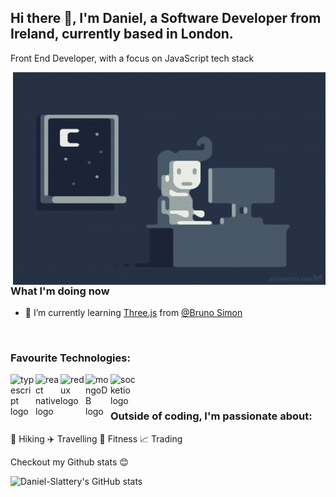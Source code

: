 ## Hi there 👋, I'm Daniel, a Software Developer from Ireland, currently based in London.

Front End Developer, with a
focus on JavaScript tech stack

<img align="right" alt="illustration of web developer with laptop" src="./images/giphy.gif" width="500" height="340" />

### What I'm doing now
- 🌱 I’m currently learning [Three.js](https://threejs.org/) from [@Bruno Simon](https://threejs-journey.xyz/)

<br/>

### Favourite Technologies:

[<img align="left" alt="typescript logo" width="40px" src="https://upload.wikimedia.org/wikipedia/commons/thumb/4/4c/Typescript_logo_2020.svg/1200px-Typescript_logo_2020.svg.png"/>][javascript]
[<img align="left" alt="react native logo" width="40px" src="https://reactnative.dev/img/header_logo.svg"/>][reactnative]
[<img align="left" alt="redux logo" width="40px" src="https://redux.js.org/img/redux.svg"/>][redux]
[<img align="left" alt="mongoDB logo" width="40px" src="https://cdn.worldvectorlogo.com/logos/mongodb-icon-1.svg"/>][mongodb]
[<img align="left" alt="socketio logo" width="40px" src="https://upload.wikimedia.org/wikipedia/commons/thumb/9/96/Socket-io.svg/800px-Socket-io.svg.png"/>][socketio]

<br/>
<br/>

### Outside of coding, I'm passionate about:

🥾 Hiking
✈️ Travelling
💪 Fitness
📈 Trading


Checkout my Github stats 😊 <br>

![Daniel-Slattery's GitHub stats](https://github-readme-stats.vercel.app/api?username=Daniel-Slattery&count_private=true&show_icons=true&theme=radical)


[javascript]: https://www.javascript.com/
[reactnative]: https://reactnative.dev/
[redux]: https://redux.js.org/
[mongodb]: https://www.mongodb.com/
[socketio]: https://socket.io/
